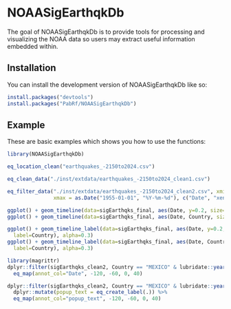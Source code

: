
# NOAASigEarthqkDb

<!-- badges: start -->
<!-- badges: end -->

The goal of NOAASigEarthqkDb is to provide tools for processing and visualizing the NOAA data so users may extract useful information embedded within.

## Installation

You can install the development version of NOAASigEarthqkDb like so:

``` r
install.packages("devtools")
install.packages("PabRf/NOAASigEarthqkDb")
```

## Example

These are basic examples which shows you how to use the functions:

``` r
library(NOAASigEarthqkDb)

eq_location_clean("earthquakes_-2150to2024.csv")

eq_clean_data("./inst/extdata/earthquakes_-2150to2024_clean1.csv")

eq_filter_data("./inst/extdata/earthquakes_-2150to2024_clean2.csv", xmin = as.Date("1950-01-01", "%Y-%m-%d"),
               xmax = as.Date("1955-01-01", "%Y-%m-%d"), c("Date", "xend", "y", "yend", "Mag", "Deaths", "Country"))

ggplot() + geom_timeline(data=sigEarthqks_final, aes(Date, y=0.2, size=Mag, colour=Deaths), alpha=0.3)
ggplot() + geom_timeline(data=sigEarthqks_final, aes(Date, Country, size=Mag, colour=Deaths), alpha=0.3)

ggplot() + geom_timeline_label(data=sigEarthqks_final, aes(Date, y=0.2, xend=xend, yend=yend, size=Mag, colour=Deaths,
  label=Country), alpha=0.3) 
ggplot() + geom_timeline_label(data=sigEarthqks_final, aes(Date, Country, xend=xend, yend=yend, size=Mag, colour=Deaths,
  label=Country), alpha=0.3)

library(magrittr)
dplyr::filter(sigEarthqks_clean2, Country == "MEXICO" & lubridate::year(Date) >= 2000) %>%
  eq_map(annot_col="Date", -120, -60, 0, 40)

dplyr::filter(sigEarthqks_clean2, Country == "MEXICO" & lubridate::year(Date) >= 2000) %>%
  dplyr::mutate(popup_text = eq_create_label(.)) %>%
  eq_map(annot_col="popup_text", -120, -60, 0, 40)

  
```

